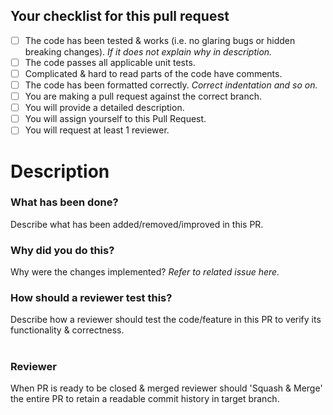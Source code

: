 ## Your checklist for this pull request

- [ ] The code has been tested & works (i.e. no glaring bugs or hidden breaking changes). *If it does not explain why in description.*
- [ ] The code passes all applicable unit tests.
- [ ] Complicated & hard to read parts of the code have comments.
- [ ] The code has been formatted correctly. *Correct indentation and so on.*
- [ ] You are making a pull request against the correct branch.
- [ ] You will provide a detailed description.
- [ ] You will assign yourself to this Pull Request.
- [ ] You will request at least 1 reviewer.

# Description

### What has been done?
Describe what has been added/removed/improved in this PR.

### Why did you do this?
Why were the changes implemented? *Refer to related issue here.*

### How should a reviewer test this?
Describe how a reviewer should test the code/feature in this PR to verify its functionality & correctness.

#

### Reviewer
When PR is ready to be closed & merged reviewer should 'Squash & Merge' the entire PR to retain a readable commit history in target branch.
